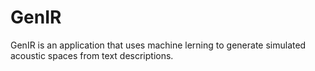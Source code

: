 # GenIR
 GenIR is an application that uses machine lerning to generate simulated acoustic spaces from text descriptions.
